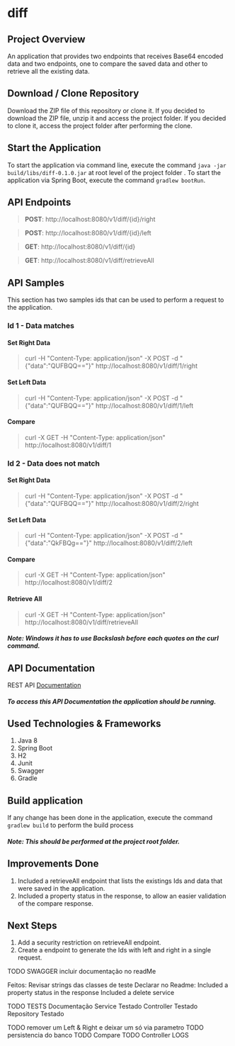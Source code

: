 # diff

## Project Overview
An application that provides two endpoints that receives Base64 encoded data and two endpoints, one to compare the saved data and other to retrieve all the existing data.

## Download / Clone Repository
Download the ZIP file of this repository or clone it.
If you decided to download the ZIP file, unzip it and access the project folder.
If you decided to clone it, access the project folder after performing the clone.

## Start the Application
To start the application via command line, execute the command `java -jar build/libs/diff-0.1.0.jar` at root level of the project folder .
To start the application via Spring Boot, execute the command `gradlew bootRun`.

## API Endpoints

>**POST**:  http://localhost:8080/v1/diff/{id}/right

>**POST**:  http://localhost:8080/v1/diff/{id}/left

>**GET**:   http://localhost:8080/v1/diff/{id}

>**GET**:   http://localhost:8080/v1/diff/retrieveAll

## API Samples
This section has two samples ids that can be used to perform a request to the application.

### Id 1 - Data matches

#### Set Right Data
>curl -H "Content-Type: application/json" -X POST -d "{\"data\":\"QUFBQQ==\"}" http://localhost:8080/v1/diff/1/right

#### Set Left Data
>curl -H "Content-Type: application/json" -X POST -d "{\"data\":\"QUFBQQ==\"}" http://localhost:8080/v1/diff/1/left

#### Compare
>curl -X GET -H "Content-Type: application/json"  http://localhost:8080/v1/diff/1

### Id 2 - Data does not match

#### Set Right Data
>curl -H "Content-Type: application/json" -X POST -d "{\"data\":\"QUFBQQ==\"}" http://localhost:8080/v1/diff/2/right

#### Set Left Data
>curl -H "Content-Type: application/json" -X POST -d "{\"data\":\"QkFBQg==\"}" http://localhost:8080/v1/diff/2/left

#### Compare
>curl -X GET -H "Content-Type: application/json"  http://localhost:8080/v1/diff/2

#### Retrieve All
>curl -X GET -H "Content-Type: application/json"  http://localhost:8080/v1/diff/retrieveAll

##### Note: Windows it has to use  Backslash before each quotes on the curl command.

## API Documentation
REST API [Documentation](http://localhost:8080/swagger-ui.html)
##### To access this API Documentation the application should be running.

## Used Technologies & Frameworks
1. Java 8
2. Spring Boot
3. H2
4. Junit 
5. Swagger
6. Gradle

## Build application
If any change has been done in the application, execute the command `gradlew build` to perform the build process
##### Note: This should be performed at the project root folder.

## Improvements Done
1. Included a retrieveAll endpoint that lists the existings Ids and data that were saved in the application.
2. Included a property status in the response, to allow an easier validation of the compare response.

## Next Steps
1. Add a security restriction on retrieveAll endpoint.
2. Create a endpoint to generate the Ids with left and right in a single request.

TODO SWAGGER
	incluir documentação no readMe
	

Feitos:
Revisar strings das classes de teste
Declarar no Readme:
Included a property status in the response
Included a delete service


TODO TESTS
	Documentação
	Service Testado
	Controller Testado
	Repository Testado

TODO remover um Left & Right e deixar um só via parametro
TODO persistencia do banco
TODO Compare
TODO Controller LOGS